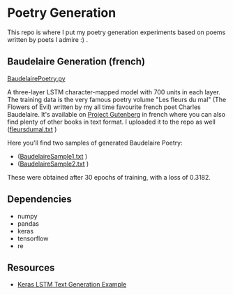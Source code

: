 # Poetry Generation

This repo is where I put my poetry generation experiments based on poems written by poets I admire :) . 

## Baudelaire Generation (french)

[BaudelairePoetry.py](https://github.com/ZohraRezgui/Python-poetry/blob/master/BaudelairePoetry.py)

A three-layer LSTM character-mapped model with 700 units in each layer. The training data is the very famous poetry volume "Les fleurs du mal"
(The Flowers of Evil) written by my all time favourite french poet Charles Baudelaire. It's available on [Project Gutenberg](https://www.gutenberg.org/) in french where you can also find plenty of other books in text format. I uploaded it to the repo as well
([fleursdumal.txt](https://github.com/ZohraRezgui/Python-poetry/blob/master/fleursdumal.txt) ) 

Here you'll find two samples of generated Baudelaire Poetry:
* ([BaudelaireSample1.txt](https://github.com/ZohraRezgui/Python-poetry/blob/master/BaudelaireSample1.txt) ) 
* ([BaudelaireSample2.txt](https://github.com/ZohraRezgui/Python-poetry/blob/master/BaudelaireSample2.txt) ) 

These were obtained after 30 epochs of training, with a loss of 0.3182.


## Dependencies

* numpy 
* pandas 
* keras 
* tensorflow 
* re

## Resources

 * [Keras LSTM Text Generation Example](https://github.com/keras-team/keras/blob/master/examples/lstm_text_generation.py)
